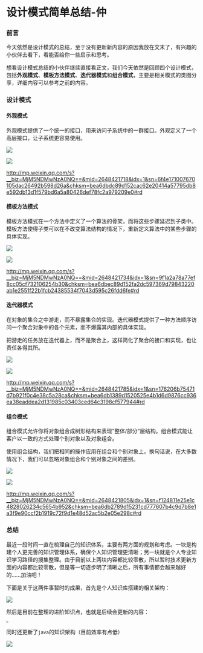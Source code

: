 # 设计模式简单总结-仲

### 前言

今天依然是设计模式的总结，至于没有更新新内容的原因我放在文末了，有兴趣的小伙伴去看下，看能否给你一些启示和思考。

想看设计模式总结的小伙伴继续直接看正文，我们今天依然是回顾四个设计模式，包括**外观模式**、**模板方法模式**、**迭代器模式**和**组合模式**，主要是相关模式的类图分享，详细内容可以参考之前的内容。

### 设计模式

#### 外观模式

外观模式提供了一个统一的接口，用来访问子系统中的一群接口。外观定义了一个高层接口，让子系统更容易使用。

![](
https://syske-pic-bed.oss-cn-hangzhou.aliyuncs.com/imgs/blog/20211025215205.png)

![](
https://syske-pic-bed.oss-cn-hangzhou.aliyuncs.com/imgs/blog/face-img-2b201cb9b2ea45f581ef85c4fcd51bb3.jpg)

http://mp.weixin.qq.com/s?__biz=MjM5NDMwNzA0NQ==&mid=2648421718&idx=1&sn=6f4e171007670105dac26492b598d26a&chksm=bea6dbdc89d152cac62e20414a57795db8e592db13d1f579bd6a5a80426def78fc2a979209e0#rd

#### 模板方法模式

模板方法模式在一个方法中定义了一个算法的骨架，而将这些步骤延迟到子类中。模板方法使得子类可以在不改变算法结构的情况下，重新定义算法中的某些步骤的具体实现。

![](
https://syske-pic-bed.oss-cn-hangzhou.aliyuncs.com/imgs/blog/20211025220657.png)

![](
https://syske-pic-bed.oss-cn-hangzhou.aliyuncs.com/imgs/blog/face-img-172d905923ca4ae7abcf3d37584f25b0.jpg)

http://mp.weixin.qq.com/s?__biz=MjM5NDMwNzA0NQ==&mid=2648421734&idx=1&sn=9f1a2a78a77ef8cc05cf732106254b30&chksm=bea6dbec89d152fa2dc597369d79843220ab1e2551f22b1fcb24385534f7043d595c26fdd6fe#rd

#### 迭代器模式

在对象的集合之中游走，而不暴露集合的实现。迭代器模式提供了一种方法顺序访问一个聚合对象中的各个元素，而不爆露其内部的具体实现。

把游走的任务放在迭代器上，而不是聚合上，这样简化了聚合的接口和实现，也让责任各得其所。

![](
https://syske-pic-bed.oss-cn-hangzhou.aliyuncs.com/imgs/blog/20211025222138.png)

![](
https://syske-pic-bed.oss-cn-hangzhou.aliyuncs.com/imgs/blog/face-img-c42748476c634605b729d8b8f8795264.jpg)

http://mp.weixin.qq.com/s?__biz=MjM5NDMwNzA0NQ==&mid=2648421785&idx=1&sn=176206b75471d7b921f0c4e38c5a28ca&chksm=bea6db1389d1520525e4b1d6d9876cc936ea38eaddea2d131985c03403ced64c3198cf577944#rd

#### 组合模式

组合模式允许你将对象组合成树形结构来表现”整体/部分“层结构。组合模式能让客户以一致的方式处理个别对象以及对象组合。

使用组合结构，我们把相同的操作应用在组合和个别对象上。换句话说，在大多数情况下，我们可以忽略对象组合和个别对象之间的差别。

![](
https://syske-pic-bed.oss-cn-hangzhou.aliyuncs.com/imgs/blog/20211025223229.png)



![](
https://syske-pic-bed.oss-cn-hangzhou.aliyuncs.com/imgs/blog/face-img-31fab02c4e694e6db55baf52b32b2600.jpg)

http://mp.weixin.qq.com/s?__biz=MjM5NDMwNzA0NQ==&mid=2648421805&idx=1&sn=f124811e25e1c4828026234c5654b952&chksm=bea6db2789d15231cd777607b4c9d7b8e1a3f9e90ccf2b1919c72f9d1e48d52ac5b2e05e298c#rd

### 总结

最近一段时间一直在梳理自己的知识体系，主要有两方面的规划和考虑。一块是构建个人更完善的知识管理体系，确保个人知识管理更清晰；另一块就是个人专业知识学习路径的搜集整理。由于目前以上两块内容都比较零散，所以暂时技术更新方面的内容都比较零散，但是等一切逐步明了清晰之后，所有事情都会越来越好的……加油吧！

下面是关于这两件事暂时的成果，首先是个人知识库搭建的相关架构：

![](
https://syske-pic-bed.oss-cn-hangzhou.aliyuncs.com/imgs/blog/20211025224753.png)

然后是目前在整理的进阶知识点，也就是后续会更新的内容：

<img src="
https://syske-pic-bed.oss-cn-hangzhou.aliyuncs.com/imgs/blog/20211025225030.png" style="zoom:33%;" />

同时还更新了`java`的知识架构（目前效率有点低）

![](
https://syske-pic-bed.oss-cn-hangzhou.aliyuncs.com/imgs/blog/20211025225149.png)